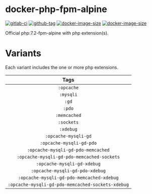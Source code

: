 # docker-php-fpm-alpine

[![gitlab-ci](https://img.shields.io/gitlab/pipeline/leojonathanoh/docker-php-fpm-alpine/dev)](https://gitlab.com/leojonathanoh/docker-php-fpm-alpine/commits/dev)
[![github-tag](https://img.shields.io/github/tag/leojonathanoh/docker-php-fpm-alpine)](https://github.com/leojonathanoh/docker-php-fpm-alpine/releases/)
[![docker-image-size](https://img.shields.io/microbadger/image-size/leojonathanoh/docker-php-fpm-alpine/latest)](https://hub.docker.com/r/leojonathanoh/docker-php-fpm-alpine)
[![docker-image-size](https://img.shields.io/microbadger/image-size/leojonathanoh/docker-php-fpm-alpine/latest)](https://hub.docker.com/r/leojonathanoh/docker-php-fpm-alpine)

Official php:7.2-fpm-alpine with php extension(s).

# Variants

Each variant includes the one or more php extensions.

| Tags |
|:-------:| 
| `:opcache` | 
| `:mysqli` | 
| `:gd` | 
| `:pdo` | 
| `:memcached` | 
| `:sockets` | 
| `:xdebug` | 
| `:opcache-mysqli-gd` | 
| `:opcache-mysqli-gd-pdo` | 
| `:opcache-mysqli-gd-pdo-memcached` | 
| `:opcache-mysqli-gd-pdo-memcached-sockets` | 
| `:opcache-mysqli-gd-xdebug` | 
| `:opcache-mysqli-gd-pdo-xdebug` | 
| `:opcache-mysqli-gd-pdo-memcached-xdebug` | 
| `:opcache-mysqli-gd-pdo-memcached-sockets-xdebug` |